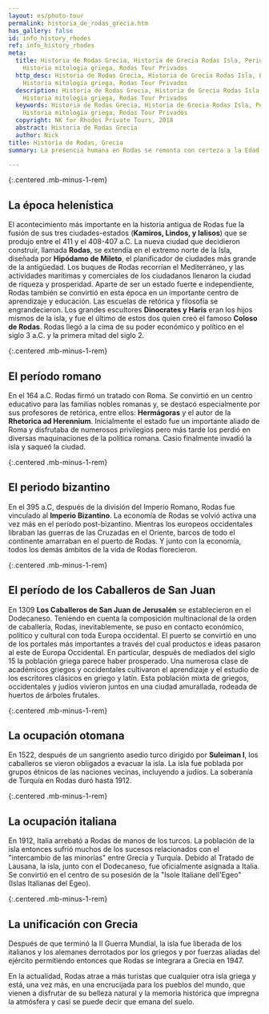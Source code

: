 ```yaml
---
layout: es/photo-tour
permalink: historia_de_rodas_grecia.htm
has_gallery: false
id: info_history_rhodes
ref: info_history_rhodes
meta:
  title: Historia de Rodas Grecia, Historia de Grecia Rodas Isla, Periodo helenístico,
    Historia mitología griega, Rodas Tour Privados
  http_desc: Historia de Rodas Grecia, Historia de Grecia Rodas Isla, Periodo helenístico,
    Historia mitología griega, Rodas Tour Privados
  description: Historia de Rodas Grecia, Historia de Grecia Rodas Isla, Periodo helenístico,
    Historia mitología griega, Rodas Tour Privados
  keywords: Historia de Rodas Grecia, Historia de Grecia Rodas Isla, Periodo helenístico,
    Historia mitología griega, Rodas Tour Privados
  copyright: NK for Rhodes Private Tours, 2018
  abstract: Historia de Rodas Grecia
  author: Nick
title: Historia de Rodas, Grecia
summary: La presencia humana en Rodas se remonta con certeza a la Edad de Piedra.

---
```

{:.centered .mb-minus-1-rem}
## La época helenística

El acontecimiento más importante en la historia antigua de Rodas fue la fusión de sus tres ciudades-estados (**Kamiros, Lindos, y Ialisos**) que se produjo entre el 411 y el 408-407 a.C. La nueva ciudad que decidieron construir, llamada **Rodas**, se extendía en el extremo norte de la Isla, diseñada por **Hipódamo de Mileto**, el planificador de ciudades más grande de la antigüedad. Los buques de Rodas recorrían el Mediterráneo, y las actividades marítimas y comerciales de los ciudadanos llenaron la ciudad de riqueza y prosperidad. Aparte de ser un estado fuerte e independiente, Rodas también se convirtió en esta época en un importante centro de aprendizaje y educación. Las escuelas de retórica y filosofía se engrandecieron. Los grandes escultores **Dinocrates y Haris** eran los hijos mismos de la isla, y fue el último de estos dos quien creó el famoso **Coloso de Rodas**. Rodas llegó a la cima de su poder económico y político en el siglo 3 a.C. y la primera mitad del siglo 2.

{:.centered .mb-minus-1-rem}
## El período romano

En el 164 a.C. Rodas firmó un tratado con Roma. Se convirtió en un centro educativo para las familias nobles romanas y, se destacó especialmente por sus profesores de retórica, entre ellos: **Hermágoras** y el autor de la **Rhetorica ad Herennium**. Inicialmente el estado fue un importante aliado de Roma y disfrutaba de numerosos privilegios pero más tarde los perdió en diversas maquinaciones de la política romana. Casio finalmente invadió la isla y saqueó la ciudad.

{:.centered .mb-minus-1-rem}
## El periodo bizantino

En el 395 a.C, después de la división del Imperio Romano, Rodas fue vinculado al **Imperio Bizantino**. La economía de Rodas se volvió activa una vez más en el período post-bizantino. Mientras los europeos occidentales libraban las guerras de las Cruzadas en el Oriente, barcos de todo el continente amarraban en el puerto de Rodas. Y junto con la economía, todos los demás ámbitos de la vida de Rodas florecieron.

{:.centered .mb-minus-1-rem}
## El período de los Caballeros de San Juan

En 1309 **Los Caballeros de San Juan de Jerusalén** se establecieron en el Dodecaneso. Teniendo en cuenta la composición multinacional de la orden de caballería, Rodas, inevitablemente, se puso en contacto económico, político y cultural con toda Europa occidental. El puerto se convirtió en uno de los portales más importantes a través del cual productos e ideas pasaron al este de Europa Occidental. En particular, después de mediados del siglo 15 la población griega parece haber prosperado. Una numerosa clase de académicos griegos y occidentales cultivaron el aprendizaje y el estudio de los escritores clásicos en griego y latín. Esta población mixta de griegos, occidentales y judíos vivieron juntos en una ciudad amurallada, rodeada de huertos de árboles frutales.

{:.centered .mb-minus-1-rem}
## La ocupación otomana

En 1522, después de un sangriento asedio turco dirigido por **Suleiman I**, los caballeros se vieron obligados a evacuar la isla. La isla fue poblada por grupos étnicos de las naciones vecinas, incluyendo a judíos. La soberanía de Turquía en Rodas duró hasta 1912.

{:.centered .mb-minus-1-rem}
## La ocupación italiana

En 1912, Italia arrebató a Rodas de manos de los turcos. La población de la isla entonces sufrió muchos de los sucesos relacionados con el "intercambio de las minorías" entre Grecia y Turquía. Debido al Tratado de Lausana, la isla, junto con el Dodecaneso, fue oficialmente asignada a Italia. Se convirtió en el centro de su posesión de la "Isole Italiane dell'Egeo" (Islas Italianas del Egeo).

{:.centered .mb-minus-1-rem}
## La unificación con Grecia

Después de que terminó la II Guerra Mundial, la isla fue liberada de los italianos y los alemanes derrotados por los griegos y por fuerzas aliadas del ejército permitiendo entonces que Rodas se integrara a Grecia en 1947.

En la actualidad, Rodas atrae a más turistas que cualquier otra isla griega y está, una vez más, en una encrucijada para los pueblos del mundo, que vienen a disfrutar de su belleza natural y la memoria histórica que impregna la atmósfera y casi se puede decir que emana del suelo.